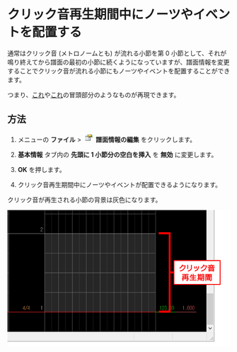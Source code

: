# クリック音再生期間中にノーツやイベントを配置する

通常はクリック音 (メトロノームとも) が流れる小節を第 0 小節として、それが鳴り終えてから譜面の最初の小節に続くようになっていますが、譜面情報を変更することでクリック音が流れる小節にもノーツやイベントを配置することができます。

つまり、[これ](https://www.youtube.com/results?search_query=%E3%81%AA%E3%82%8B%E3%81%8C%E3%81%A1%E3%82%83%E3%82%93%E3%81%AA%E3%81%8E%E3%81%AB%E3%81%84%E3%82%88%E3%81%84%E3%82%88%E3%81%88%E3%82%8C%E3%83%BC%E7%9B%AE%E3%81%AB%E3%81%82%E3%82%8F%E3%81%95%E3%82%8C%E3%82%8B%E8%A9%B1)や[これ](https://www.youtube.com/results?search_query=oshama+scramble+cranky+remix+worlds+end)の冒頭部分のようなものが再現できます。



## 方法

1. メニューの **ファイル** > ![](../../img/file-chart-prop.png) **譜面情報の編集** をクリックします。

2. **基本情報** タブ内の **先頭に 1 小節分の空白を挿入** を **無効** に変更します。

3. **OK** を押します。

4. クリック音再生期間中にノーツやイベントが配置できるようになります。



クリック音が再生される小節の背景は灰色になります。

![](../../img/clicking-meas.png)

